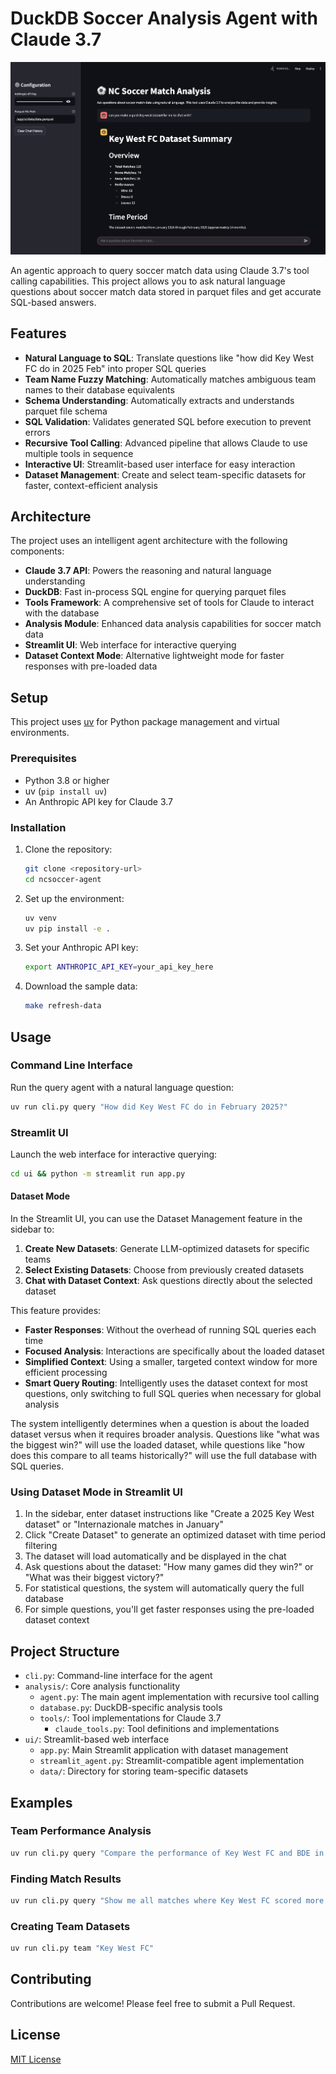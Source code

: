 # DuckDB Soccer Analysis Agent with Claude 3.7

![NC Soccer Agent Interface](ncsoccer.png)

An agentic approach to query soccer match data using Claude 3.7's tool calling capabilities. This project allows you to ask natural language questions about soccer match data stored in parquet files and get accurate SQL-based answers.

## Features

- **Natural Language to SQL**: Translate questions like "how did Key West FC do in 2025 Feb" into proper SQL queries
- **Team Name Fuzzy Matching**: Automatically matches ambiguous team names to their database equivalents
- **Schema Understanding**: Automatically extracts and understands parquet file schema
- **SQL Validation**: Validates generated SQL before execution to prevent errors
- **Recursive Tool Calling**: Advanced pipeline that allows Claude to use multiple tools in sequence
- **Interactive UI**: Streamlit-based user interface for easy interaction
- **Dataset Management**: Create and select team-specific datasets for faster, context-efficient analysis

## Architecture

The project uses an intelligent agent architecture with the following components:

- **Claude 3.7 API**: Powers the reasoning and natural language understanding
- **DuckDB**: Fast in-process SQL engine for querying parquet files
- **Tools Framework**: A comprehensive set of tools for Claude to interact with the database
- **Analysis Module**: Enhanced data analysis capabilities for soccer match data
- **Streamlit UI**: Web interface for interactive querying
- **Dataset Context Mode**: Alternative lightweight mode for faster responses with pre-loaded data

## Setup

This project uses [uv](https://github.com/astral-sh/uv) for Python package management and virtual environments.

### Prerequisites

- Python 3.8 or higher
- uv (`pip install uv`)
- An Anthropic API key for Claude 3.7

### Installation

1. Clone the repository:
   ```bash
   git clone <repository-url>
   cd ncsoccer-agent
   ```

2. Set up the environment:
   ```bash
   uv venv
   uv pip install -e .
   ```

3. Set your Anthropic API key:
   ```bash
   export ANTHROPIC_API_KEY=your_api_key_here
   ```

4. Download the sample data:
   ```bash
   make refresh-data
   ```

## Usage

### Command Line Interface

Run the query agent with a natural language question:

```bash
uv run cli.py query "How did Key West FC do in February 2025?"
```

### Streamlit UI

Launch the web interface for interactive querying:

```bash
cd ui && python -m streamlit run app.py
```

#### Dataset Mode

In the Streamlit UI, you can use the Dataset Management feature in the sidebar to:

1. **Create New Datasets**: Generate LLM-optimized datasets for specific teams
2. **Select Existing Datasets**: Choose from previously created datasets
3. **Chat with Dataset Context**: Ask questions directly about the selected dataset

This feature provides:
- **Faster Responses**: Without the overhead of running SQL queries each time
- **Focused Analysis**: Interactions are specifically about the loaded dataset
- **Simplified Context**: Using a smaller, targeted context window for more efficient processing
- **Smart Query Routing**: Intelligently uses the dataset context for most questions, only switching to full SQL queries when necessary for global analysis

The system intelligently determines when a question is about the loaded dataset versus when it requires broader analysis. Questions like "what was the biggest win?" will use the loaded dataset, while questions like "how does this compare to all teams historically?" will use the full database with SQL queries.

### Using Dataset Mode in Streamlit UI

1. In the sidebar, enter dataset instructions like "Create a 2025 Key West dataset" or "Internazionale matches in January"
2. Click "Create Dataset" to generate an optimized dataset with time period filtering
3. The dataset will load automatically and be displayed in the chat
4. Ask questions about the dataset: "How many games did they win?" or "What was their biggest victory?"
5. For statistical questions, the system will automatically query the full database
6. For simple questions, you'll get faster responses using the pre-loaded dataset context

## Project Structure

- `cli.py`: Command-line interface for the agent
- `analysis/`: Core analysis functionality
  - `agent.py`: The main agent implementation with recursive tool calling
  - `database.py`: DuckDB-specific analysis tools
  - `tools/`: Tool implementations for Claude 3.7
    - `claude_tools.py`: Tool definitions and implementations
- `ui/`: Streamlit-based web interface
  - `app.py`: Main Streamlit application with dataset management
  - `streamlit_agent.py`: Streamlit-compatible agent implementation
  - `data/`: Directory for storing team-specific datasets

## Examples

### Team Performance Analysis

```bash
uv run cli.py query "Compare the performance of Key West FC and BDE in February 2025"
```

### Finding Match Results

```bash
uv run cli.py query "Show me all matches where Key West FC scored more than 5 goals"
```

### Creating Team Datasets

```bash
uv run cli.py team "Key West FC"
```

## Contributing

Contributions are welcome! Please feel free to submit a Pull Request.

## License

[MIT License](LICENSE)